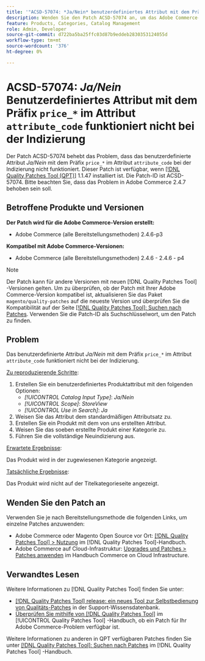 ```yaml
---
title: '"ACSD-57074: *Ja/Nein* benutzerdefiniertes Attribut mit dem Präfix "price_*"im Attribut "attribute_code"funktioniert nicht mit der Indizierung."'
description: Wenden Sie den Patch ACSD-57074 an, um das Adobe Commerce-Problem zu beheben, bei dem das benutzerdefinierte Attribut *Ja/Nein* mit dem Präfix `price_* im Attribut `attribute_code` nicht mit der Indizierung funktioniert.
feature: Products, Categories, Catalog Management
role: Admin, Developer
source-git-commit: d722ba5ba25ffc03d87b9eddeb2830353124055d
workflow-type: tm+mt
source-wordcount: '376'
ht-degree: 0%

---
```


# ACSD-57074: *Ja/Nein* Benutzerdefiniertes Attribut mit dem Präfix `price_*` im Attribut `attribute_code` funktioniert nicht bei der Indizierung

Der Patch ACSD-57074 behebt das Problem, dass das benutzerdefinierte Attribut *Ja/Nein* mit dem Präfix `price_*` im Attribut `attribute_code` bei der Indizierung nicht funktioniert. Dieser Patch ist verfügbar, wenn [[!DNL Quality Patches Tool (QPT)]](https://experienceleague.adobe.com/en/docs/commerce-knowledge-base/kb/announcements/commerce-announcements/magento-quality-patches-released-new-tool-to-self-serve-quality-patches) 1.1.47 installiert ist. Die Patch-ID ist ACSD-57074. Bitte beachten Sie, dass das Problem in Adobe Commerce 2.4.7 behoben sein soll.

## Betroffene Produkte und Versionen

**Der Patch wird für die Adobe Commerce-Version erstellt:**

* Adobe Commerce (alle Bereitstellungsmethoden) 2.4.6-p3

**Kompatibel mit Adobe Commerce-Versionen:**

* Adobe Commerce (alle Bereitstellungsmethoden) 2.4.6 - 2.4.6 - p4

>[!NOTE]
>
>Der Patch kann für andere Versionen mit neuen [!DNL Quality Patches Tool] -Versionen gelten. Um zu überprüfen, ob der Patch mit Ihrer Adobe Commerce-Version kompatibel ist, aktualisieren Sie das Paket `magento/quality-patches` auf die neueste Version und überprüfen Sie die Kompatibilität auf der Seite [[!DNL Quality Patches Tool]: Suchen nach Patches](https://experienceleague.adobe.com/tools/commerce-quality-patches/index.html). Verwenden Sie die Patch-ID als Suchschlüsselwort, um den Patch zu finden.

## Problem

Das benutzerdefinierte Attribut *Ja/Nein* mit dem Präfix `price_*` im Attribut `attribute_code` funktioniert nicht bei der Indizierung.

<u>Zu reproduzierende Schritte</u>:

1. Erstellen Sie ein benutzerdefiniertes Produktattribut mit den folgenden Optionen:
   * *[!UICONTROL Catalog Input Type]*: *Ja/Nein*
   * *[!UICONTROL Scope]*: *StoreView*
   * *[!UICONTROL Use in Search]*: *Ja*
1. Weisen Sie das Attribut dem standardmäßigen Attributsatz zu.
1. Erstellen Sie ein Produkt mit dem von uns erstellten Attribut.
1. Weisen Sie das soeben erstellte Produkt einer Kategorie zu.
1. Führen Sie die vollständige Neuindizierung aus.

<u>Erwartete Ergebnisse</u>:

Das Produkt wird in der zugewiesenen Kategorie angezeigt.

<u>Tatsächliche Ergebnisse</u>:

Das Produkt wird nicht auf der Titelkategorieseite angezeigt.

## Wenden Sie den Patch an

Verwenden Sie je nach Bereitstellungsmethode die folgenden Links, um einzelne Patches anzuwenden:

* Adobe Commerce oder Magento Open Source vor Ort: [[!DNL Quality Patches Tool] > Nutzung](https://experienceleague.adobe.com/docs/commerce-operations/tools/quality-patches-tool/usage.html) im [!DNL Quality Patches Tool]-Handbuch.
* Adobe Commerce auf Cloud-Infrastruktur: [Upgrades und Patches > Patches anwenden](https://experienceleague.adobe.com/docs/commerce-cloud-service/user-guide/develop/upgrade/apply-patches.html) im Handbuch Commerce on Cloud Infrastructure.

## Verwandtes Lesen

Weitere Informationen zu [!DNL Quality Patches Tool] finden Sie unter:

* [[!DNL Quality Patches Tool] release: ein neues Tool zur Selbstbedienung von Qualitäts-Patches](https://experienceleague.adobe.com/en/docs/commerce-knowledge-base/kb/announcements/commerce-announcements/magento-quality-patches-released-new-tool-to-self-serve-quality-patches) in der Support-Wissensdatenbank.
* [Überprüfen Sie mithilfe von  [!DNL Quality Patches Tool]](/help/tools/quality-patches-tool/patches-available-in-qpt/check-patch-for-magento-issue-with-magento-quality-patches.md) im [!UICONTROL Quality Patches Tool] -Handbuch, ob ein Patch für Ihr Adobe Commerce-Problem verfügbar ist.


Weitere Informationen zu anderen in QPT verfügbaren Patches finden Sie unter [[!DNL Quality Patches Tool]: Suchen nach Patches](https://experienceleague.adobe.com/tools/commerce-quality-patches/index.html) im [!DNL Quality Patches Tool] -Handbuch.
